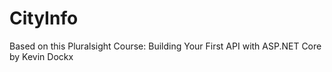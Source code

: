 # CityInfo
Based on this Pluralsight Course:  Building Your First API with ASP.NET Core by Kevin Dockx
